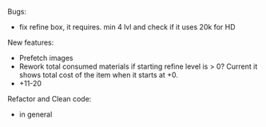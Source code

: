 Bugs:
* fix refine box, it requires. min 4 lvl and check if it uses 20k for HD

New features:
* Prefetch images
* Rework total consumed materials if starting refine level is > 0? Current it shows total cost of the item when it starts at +0.
* +11-20

Refactor and Clean code:
* in general